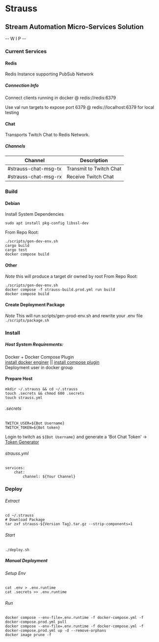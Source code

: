 # Strauss

## Stream Automation Micro-Services Solution

-- W I P --

### Current Services
#### Redis
Redis Instance supporting PubSub Network

##### Connection Info
Connect clients running in docker @ redis://redis:6379
<p>Use val run targets to expose port 6379 @ redis://localhost:6379 for local testing

#### Chat
Transports Twitch Chat to Redis Network.

##### Channels
|       Channel        |     Description         |
|----------------------|-------------------------|
| #strauss-chat-msg-tx | Transmit to Twitch Chat |
| #strauss-chat-msg-rx | Receive Twitch Chat     |

### Build
#### Debian
Install System Dependencies
```
sudo apt install pkg-config libssl-dev
```

From Repo Root:
```
./scripts/gen-dev-env.sh
cargo build
cargo test
docker compose build
```

#### Other
*Note* this will produce a target dir owned by root
From Repo Root:
```
./scripts/gen-dev-env.sh
docker compose -f strauss-build.prod.yml run build
docker compose build
```

#### Create Deployment Package
*Note* This will run scripts/gen-prod-env.sh and rewrite your .env file
``` ./scripts/package.sh ```

### Install

##### Host System Requirements:
Docker + Docker Compose Plugin<br />
[install docker enginer](https://docs.docker.com/engine/install/) || [install compose plugin](https://docs.docker.com/compose/install/linux/)
<br />Deployment user in docker group

#### Prepare Host

```
mkdir ~/.strauss && cd ~/.strauss
touch .secrets && chmod 600 .secrets
touch strauss.yml
```

###### .secrets

```
TWITCH_USER=${Bot Username}
TWITCH_TOKEN=${Bot token}
```

Login to twitch as `${Bot Username}` and generate a 'Bot Chat
Token' -> [Token Generator](https://twitchtokengenerator.com/)

###### strauss.yml

```
services:
    chat:
        channel: ${Your Channel}
```

### Deploy

###### Extract

```
cd ~/.strauss
# Download Package
tar zxf strauss-${Version Tag}.tar.gz --strip-components=1
```

###### Start
```./deploy.sh```

##### Manual Deployment
###### Setup Env

```
cat .env > .env.runtime
cat .secrets >> .env.runtime
```

###### Run

```
docker compose --env-file=.env.runtime -f docker-compose.yml -f docker-compose.prod.yml pull
docker compose --env-file=.env.runtime -f docker-compose.yml -f docker-compose.prod.yml up -d --remove-orphans
docker image prune -f
```
